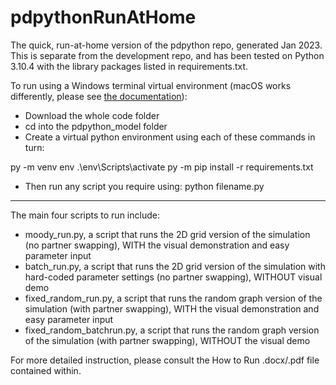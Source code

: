 # pdpythonRunAtHome
The quick, run-at-home version of the pdpython repo, generated Jan 2023. This is separate from the development repo, and has been tested on Python 3.10.4 with the library packages listed in requirements.txt.

To run using a Windows terminal virtual environment (macOS works differently, please see [the documentation](https://packaging.python.org/en/latest/guides/installing-using-pip-and-virtual-environments/)):

- Download the whole code folder
- cd into the pdpython_model folder
- Create a virtual python environment using each of these commands in turn:

py -m venv env
.\env\Scripts\activate
py -m pip install -r requirements.txt

- Then run any script you require using:
python filename.py

------------------------------------------------------------------------------------------------------------------------------------------------

The main four scripts to run include:

- moody_run.py, a script that runs the 2D grid version of the simulation (no partner swapping), WITH the visual demonstration and easy parameter input
- batch_run.py, a script that runs the 2D grid version of the simulation with hard-coded parameter settings (no partner swapping), WITHOUT visual demo
- fixed_random_run.py, a script that runs the random graph version of the simulation (with partner swapping), WITH the visual demonstration and easy parameter input
- fixed_random_batchrun.py, a script that runs the random graph version of the simulation (with partner swapping), WITHOUT the visual demo

For more detailed instruction, please consult the How to Run .docx/.pdf file contained within.
